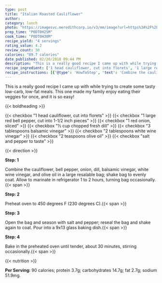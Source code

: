 ```yaml
---
type: post
title: "Italian Roasted Cauliflower"
author: 
category: lunch
photo: "https://imagesvc.meredithcorp.io/v3/mm/image?url=https%3A%2F%2Fimages.media-allrecipes.com%2Fuserphotos%2F966854.jpg"
prep_time: "P0DT0H25M"
cook_time: "P0DT0H30M"
recipe_yield: "4 servings"
rating_value: 4.2
review_count: 30
calories: "89.7 calories"
date_published: 02/20/2018 09:44 PM
description: "This is a really good recipe I came up with while trying to create some tasty low-carb, low-fat meals. This one made my family enjoy eating their veggies for once, and it is so easy!"
recipe_ingredient: ['1 head cauliflower, cut into florets', '1 large red bell pepper, cut into 1-1/2 inch pieces', '1 red onion, sliced', '½ cup chopped fresh dill', '3 tablespoons balsamic vinegar', '2 tablespoons white wine vinegar', '2 teaspoons olive oil', 'salt and pepper to taste']
recipe_instructions: [{'@type': 'HowToStep', 'text': 'Combine the cauliflower, bell pepper, onion, dill, balsamic vinegar, white wine vinegar, and olive oil in a large resalable bag; shake bag to evenly coat. Allow to marinate in refrigerator 1 to 2 hours, turning bag occasionally.\n'}, {'@type': 'HowToStep', 'text': 'Preheat oven to 450 degrees F (230 degrees C).\n'}, {'@type': 'HowToStep', 'text': 'Open the bag and season with salt and pepper; reseal the bag and shake again to coat. Pour into a 9x13 glass baking dish.\n'}, {'@type': 'HowToStep', 'text': 'Bake in the preheated oven until tender, about 30 minutes, stirring occasionally.\n'}]
---
```


This is a really good recipe I came up with while trying to create some tasty low-carb, low-fat meals. This one made my family enjoy eating their veggies for once, and it is so easy! 

{{< boldheading >}}

{{< checkbox "1 head cauliflower, cut into florets" >}}
{{< checkbox "1 large red bell pepper, cut into 1-1/2 inch pieces" >}}
{{< checkbox "1  red onion, sliced" >}}
{{< checkbox "½ cup chopped fresh dill" >}}
{{< checkbox "3 tablespoons balsamic vinegar" >}}
{{< checkbox "2 tablespoons white wine vinegar" >}}
{{< checkbox "2 teaspoons olive oil" >}}
{{< checkbox "salt and pepper to taste" >}}


{{< direction >}}

**Step: 1**

Combine the cauliflower, bell pepper, onion, dill, balsamic vinegar, white wine vinegar, and olive oil in a large resalable bag; shake bag to evenly coat. Allow to marinate in refrigerator 1 to 2 hours, turning bag occasionally.{{< span >}}

**Step: 2**

Preheat oven to 450 degrees F (230 degrees C).{{< span >}}

**Step: 3**

Open the bag and season with salt and pepper; reseal the bag and shake again to coat. Pour into a 9x13 glass baking dish.{{< span >}}

**Step: 4**

Bake in the preheated oven until tender, about 30 minutes, stirring occasionally.{{< span >}}

{{< nutrition >}}

**Per Serving:** 90 calories; protein 3.7g; carbohydrates 14.7g; fat 2.7g; sodium 51.9mg.